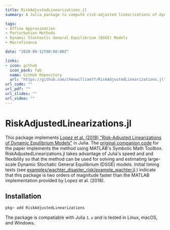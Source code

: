 ```yaml
---
title: RiskAdjustedLinearizations.jl
summary: A Julia package to compute risk-adjusted linearizations of dynamic economic models around the stochastic steady state

tags:
- Affine Approximation
- Perturbation Methods
- Dynamic Stochastic General Equilibrium (DSGE) Models
- Macrofinance

date: "2020-09-12T00:00:00Z"

links:
- icon: github
  icon_pack: fab
  name: GitHub Repository
  url: "https://github.com/chenwilliam77/RiskAdjustedLinearizations.jl"
url_code: ""
url_pdf: ""
url_slides: ""
url_video: ""
---
```


# RiskAdjustedLinearizations.jl

This package implements [Lopez et al. (2018) "Risk-Adjusted Linearizations of Dynamic Equilibrium Models"](https://ideas.repec.org/p/bfr/banfra/702.html) in Julia. The [original companion code](https://github.com/fvazquezgrande/gen_affine) for the paper implements the method using MATLAB's Symbolic Math Toolbox. RiskAdjustedLinearizations.jl takes advantage of Julia's speed and and flexibility so that the method can be used for solving and estimating large-scale Dynamic Stochatic General Equilibrium (DSGE) models. Initial timing tests (see [examples/wachter_disaster_risk/example_wachter.jl](https://github.com/chenwilliam77/RiskAdjustedLinearizations/tree/master/examples/wachter_disaster_risk/example_wachter.jl).) indicate that this package is two orders of magnitude faster than the MATLAB implementation provided by Lopez et al. (2018).



## Installation

```julia
pkg> add RiskAdjustedLinearizations
```

The package is compatiable with Julia `1.x` and is tested in Linux, macOS, and Windows.
